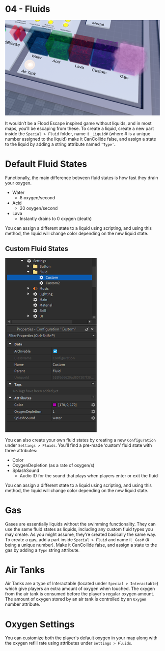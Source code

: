 # 04 - Fluids

![](https://github.com/tactaillike/tria-mapmaking-guide/blob/main/images/04_1.png)

It wouldn’t be a Flood Escape inspired game without liquids, and in most maps, you’ll be escaping from these. To create a liquid, create a new part inside the `Special > Fluid` folder, name it `_Liquid#` (where # is a unique number assigned to the liquid) make it CanCollide false, and assign a state to the liquid by adding a string attribute named `‘Type’`. 

# Default Fluid States
Functionally, the main difference between fluid states is how fast they drain your oxygen.

- Water
    - 8 oxygen/second
- Acid
    - 30 oxygen/second
- Lava
    - Instantly drains to 0 oxygen (death)

You can assign a different state to a liquid using scripting, and using this method, the liquid will change color depending on the new liquid state.

## Custom Fluid States
![](https://github.com/tactaillike/tria-mapmaking-guide/blob/main/images/04_2.png)

You can also create your own fluid states by creating a new `Configuration` under `Settings > Fluids`. You’ll find a pre-made ‘custom’ fluid state with three attributes:

- Color
- OxygenDepletion (as a rate of oxygen/s)
- SplashSound
    - Audio ID for the sound that plays when players enter or exit the fluid
    
You can assign a different state to a liquid using scripting, and using this method, the liquid will change color depending on the new liquid state.

# Gas
    
Gases are essentially liquids without the swimming functionality. They can use the same fluid states as liquids, including any custom fluid types you may create. As you might assume, they're created basically the same way. To create a gas, add a part inside `Special > Fluid` and name it `_Gas#` (# being a unique number). Make it CanCollide false, and assign a state to the gas by adding a `Type` string attribute.

# Air Tanks

Air Tanks are a type of Interactable (located under `Special > Interactable`) which give players an extra amount of oxygen when touched. The oxygen from the air tank is consumed before the player's regular oxygen amount. The amount of oxygen stored by an air tank is controlled by an `Oxygen` number attribute.

# Oxygen Settings

You can customize both the player's default oxygen in your map along with the oxygen refill rate using attributes under `Settings > Fluids`.
    
    
    
    
    
